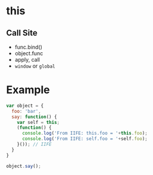 # this

## Call Site
* func.bind()
* object.func
* apply, call
* `window` or `global`


# Example
```javascript
var object = {
  foo: 'bar',
  say: function() {
    var self = this;
    (function() {
      console.log('From IIFE: this.foo = '+this.foo);
      console.log('From IIFE: self.foo = '+self.foo);
    }()); // IIFE
  }
}

object.say();
```
